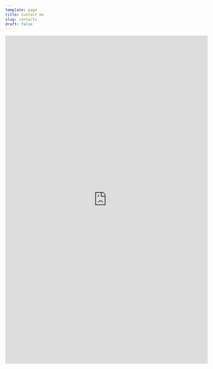 ```yaml
---
template: page
title: Contact me
slug: contacts
draft: false
---
```

<html>
<iframe src="https://docs.google.com/forms/d/e/1FAIpQLSek9FORmq6peg85ASxRuGFfn0tKsIBElqIQ9VcnXn4ZNwIidw/viewform?embedded=true" width="640" height="1040" frameborder="0" marginheight="0" marginwidth="0">Đang tải…</iframe>
</html>
